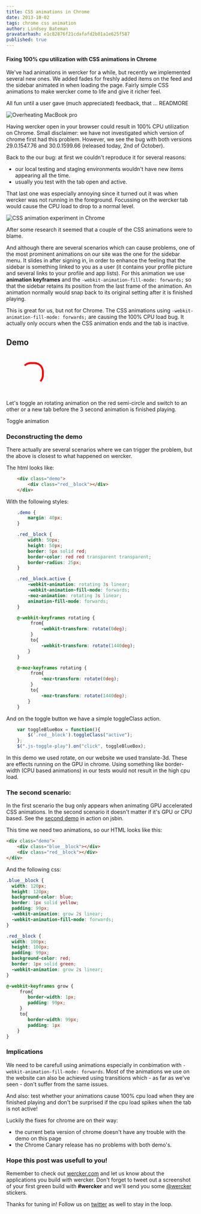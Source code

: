 ```yaml
---
title: CSS animations in Chrome
date: 2013-10-02
tags: chrome css animation
author: Lindsey Bateman
gravatarhash: e1c82876f21cdafafd2b01a1e625f587
published: true
---
```

<h4 class="subheader">
Fixing 100% cpu utilization with CSS animations in Chrome
</h4>

We've had animations in wercker for a while, but recently we implemented
several new ones. We added fades for freshly added items on the feed and the
sidebar animated in when loading the page.
Fairly simple CSS animations to make wercker come to life and give it richer
feel.

All fun until a user gave (much appreciated) feedback, that ...
READMORE

![Overheating MacBook pro](/images/posts/chromecssanimations/heatmap.jpg)

Having wercker open in your browser could result in 100% CPU utilization on
Chrome. Small disclaimer: we have not investigated which version of chrome
first had this problem. However, we see the bug with both versions 29.0.1547.76
and 30.0.1599.66 (released today, 2nd of October).

Back to the our bug: at first we couldn't reproduce it for several reasons:

* our local testing and staging environments wouldn't have new items
appearing all the time.
* usually you test with the tab open and active.

That last one was especially annoying since it turned out it was when wercker
was not running in the foreground. Focussing on the wercker tab would cause the
CPU load to drop to a normal level.

![CSS animation experiment in Chrome](/images/posts/chromecssanimations/chrometaskmanager.png)

After some research it seemed that a couple of the CSS animations were to blame.

And although there are several scenarios which can cause problems, one of the
most prominent animations on our site was the one for the sidebar
menu. It slides in after signing in, in order to enhance the feeling that the
sidebar is something linked to you as a user (it contains your profile picture
and several links to your profile and app lists).
For this animation we use **animation keyframes** and the
`-webkit-animation-fill-mode: forwards;` so that the sidebar retains its
position from the last frame of the animation. An animation normally would snap
back to its original setting after it is finished playing.

This is great for us, but not for Chrome. The CSS animations using
`-webkit-animation-fill-mode: forwards;` are causing the 100% CPU load bug.
It actually only occurs when the CSS animation ends and the tab
is inactive.

## Demo

<style type="text/css">

	.demo {
		margin: 40px;
	}

	.red__block {
		width: 50px;
		height: 50px;
		border: 5px solid red;
		border-color: red red transparent transparent;
		border-radius: 25px;
	}

	.red__block.active {
		-webkit-animation: rotating 3s linear;
		-webkit-animation-fill-mode: forwards;
		-moz-animation: rotating 3s linear;
		animation-fill-mode: forwards;
	}

	@-webkit-keyframes rotating {
	     from{
	         -webkit-transform: rotate(0deg);
	     }
	     to{
	         -webkit-transform: rotate(1440deg);
	    }
	}

	@-moz-keyframes rotating {
	     from{
	         -moz-transform: rotate(0deg);
	     }
	     to{
	         -moz-transform: rotate(1440deg);
	    }
	}

</style>

<div class="demo">
	<div class="red__block"></div>
</div>

Let's toggle an rotating animation on the red semi-circle and switch to an
other or a new tab before the 3 second animation is finished playing.

<a class="js-toggle-play button">Toggle animation</a>

<script type="text/javascript">
	var toggleBlueBox = function(){
		$('.red__block').toggleClass("active");
	};
	$(".js-toggle-play").on("click", toggleBlueBox);
</script>

### Deconstructing the demo

There actually are several scenarios where we can trigger the problem, but the
above is closest to what happened on wercker.

The html looks like:

``` html
	<div class="demo">
		<div class="red__block"></div>
	</div>
```

With the following styles:

``` css
	.demo {
		margin: 40px;
	}

	.red__block {
		width: 50px;
		height: 50px;
		border: 5px solid red;
		border-color: red red transparent transparent;
		border-radius: 25px;
	}

	.red__block.active {
		-webkit-animation: rotating 3s linear;
		-webkit-animation-fill-mode: forwards;
		-moz-animation: rotating 3s linear;
		animation-fill-mode: forwards;
	}

	@-webkit-keyframes rotating {
	     from{
	         -webkit-transform: rotate(0deg);
	     }
	     to{
	         -webkit-transform: rotate(1440deg);
	    }
	}

	@-moz-keyframes rotating {
	     from{
	         -moz-transform: rotate(0deg);
	     }
	     to{
	         -moz-transform: rotate(1440deg);
	    }
	}
```

And on the toggle button we have a simple toggleClass action.

``` javascript
	var toggleBlueBox = function(){
		$('.red__block').toggleClass("active");
	};
	$(".js-toggle-play").on("click", toggleBlueBox);
```

In this demo we used rotate, on our website we used translate-3d. These are
effects running on the GPU in chrome. Using something like border-width (CPU
based animations) in our tests would not result in the high cpu load.

### The second scenario:

In the first scenario the bug only appears when animating GPU accelerated CSS
animations. In the second scenario it doesn't matter if it's GPU or CPU based.
See the [second demo](http://jsbin.com/egeDUCo/7/edit?html,css,js,output) in action
on jsbin.

This time we need two animations, so our HTML looks like this:

``` html
<div class="demo">
	<div class="blue__block"></div>
	<div class="red__block"></div>
</div>
```

And the following css:

``` css
.blue__block {
  width: 120px;
  height: 120px;
  background-color: blue;
  border: 1px solid yellow;
  padding: 99px;
  -webkit-animation: grow 2s linear;
  -webkit-animation-fill-mode: forwards;
}

.red__block {
  width: 100px;
  height: 100px;
  padding: 99px;
  background-color: red;
  border: 1px solid green;
  -webkit-animation: grow 2s linear;
}

@-webkit-keyframes grow {
     from{
        border-width: 1px;
        padding: 99px;
     }
     to{
        border-width: 99px;
		padding: 1px
    }
}
```

### Implications

We need to be carefull using animations especially in conbimation with
`-webkit-animation-fill-mode: forwards`. Most of the animations we use on the
website can also be achieved using transitions which - as far as we've seen -
don't suffer from the same issues.

And also: test whether your animations cause 100% cpu load when they are
finished playing and don't be surprised if the cpu load spikes when the tab is
not active!

Luckily the fixes for chrome are on their way:

* the current beta version of chrome doesn't have any trouble with the demo on
this page
* the Chrome Canary release has no problems with both demo's.

### Hope this post was usefull to you!

Remember to check out [wercker.com](http://wercker.com) and let us know about the applications you build with wercker. Don't forget to tweet out a screenshot of your first green build with **#wercker** and we'll send you some [@wercker](http://twitter.com/wercker) stickers.

Thanks for tuning in! Follow us on [twitter](http://twitter.com/wercker) as well to stay in the loop.


